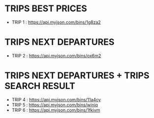 # TRIPS BEST PRICES # 
* TRIP 1 : https://api.myjson.com/bins/1g8za2
# TRIPS NEXT DEPARTURES
* TRIP 2 : https://api.myjson.com/bins/ox6m2
# TRIPS NEXT DEPARTURES + TRIPS SEARCH RESULT #
* TRIP 4 : https://api.myjson.com/bins/11a4cy
* TRIP 5 : https://api.myjson.com/bins/winiq
* TRIP 6 : https://api.myjson.com/bins/1fkivm



